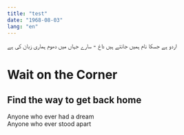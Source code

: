 ```yaml
---
title: "test"
date: "1968-08-03"
lang: "en"
---
```

اردو ہے جسکا نام ہمیں جانتے ہیں داغ - سارے جہاں میں دھوم ہماری زبان کی ہے
# Wait on the Corner
## Find the way to get back home
Anyone who ever had a dream<br>
Anyone who ever stood apart
